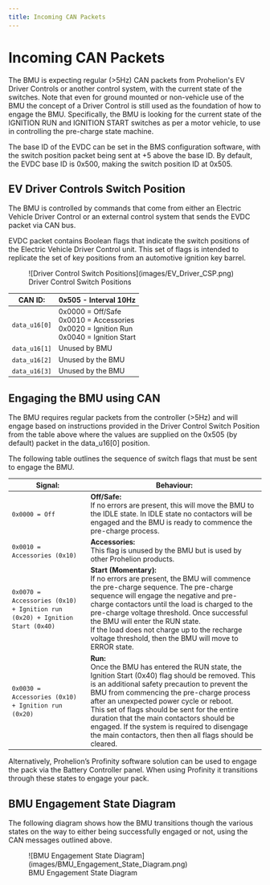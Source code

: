 ```yaml
---
title: Incoming CAN Packets
---
```


# Incoming CAN Packets

The BMU is expecting regular (>5Hz) CAN packets from Prohelion's EV Driver Controls or another control system, with the current state of the switches. Note that even for ground mounted or non-vehicle use of the BMU the concept of a Driver Control is still used as the foundation of how to engage the BMU. Specifically, the BMU is looking for the current state of the IGNITION RUN and IGNITION START switches as per a motor vehicle, to use in controlling the pre-charge state machine.  

The base ID of the EVDC can be set in the BMS configuration software, with the switch position packet being sent at +5 above the base ID.  By default, the EVDC base ID is 0x500, making the switch position ID at 0x505.

## EV Driver Controls Switch Position

The BMU is controlled by commands that come from either an Electric Vehicle Driver Control or an external control system that sends the EVDC packet via CAN bus.

EVDC packet contains Boolean flags that indicate the switch positions of the Electric Vehicle Driver Control unit. This set of flags is intended to replicate the set of key positions from an automotive ignition key barrel. 

<figure markdown>
![Driver Control Switch Positions](images/EV_Driver_CSP.png)
<figcaption>Driver Control Switch Positions</figcaption>
</figure>

| CAN ID:       | 0x505 - Interval 10Hz                                                                               | 
|---------------|-----------------------------------------------------------------------------------------------------|
| `data_u16[0]` | 0x0000 = Off/Safe <br >0x0010 = Accessories <br> 0x0020 = Ignition Run <br> 0x0040 = Ignition Start |
| `data_u16[1]` | Unused by BMU                                                                                       | 
| `data_u16[2]` | Unused by the BMU                                                                                   | 
| `data_u16[3]` | Unused by the BMU                                                                                   | 
  
## Engaging the BMU using CAN

The BMU requires regular packets from the controller (>5Hz) and will engage based on instructions provided in the Driver Control Switch Position from the table above where the values are supplied on the 0x505 (by default) packet in the data_u16[0] position.

The following table outlines the sequence of switch flags that must be sent to engage the BMU.

| Signal:                                                                            | Behaviour: |
|------------------------------------------------------------------------------------|------------|
| `0x0000 = Off`                                                                     | __Off/Safe:__ <br> If no errors are present, this will move the BMU to the IDLE state. In IDLE state no contactors will be engaged and the BMU is ready to commence the pre-charge process.                                                               |
| `0x0010 = Accessories (0x10)`                                                      | __Accessories:__ <br> This flag is unused by the BMU but is used by other Prohelion products.                                     |
| `0x0070 = Accessories (0x10) + Ignition run (0x20) + Ignition Start (0x40)`| __Start (Momentary):__ <br> If no errors are present, the BMU will commence the pre-charge sequence. The pre-charge sequence will engage the negative and pre-charge contactors until the load is charged to the pre-charge voltage threshold. Once successful the BMU will enter the RUN state. <br>If the load does not charge up to the recharge voltage threshold, then the BMU will move to ERROR state.                                                                                            |
| `0x0030 = Accessories (0x10) + Ignition run (0x20)`                            | __Run:__ <br> Once the BMU has entered the RUN state, the Ignition Start (0x40) flag should be removed. This is an additional safety precaution to prevent the BMU from commencing the pre-charge process after an unexpected power cycle or reboot.<br>This set of flags should be sent for the entire duration that the main contactors should be engaged. If the system is required to disengage the main contactors, then then all flags should be cleared.                             |

Alternatively, Prohelion’s Profinity software solution can be used to engage the pack via the Battery Controller panel.  When using Profinity it transitions through these states to engage your pack.

## BMU Engagement State Diagram 

The following diagram shows how the BMU transitions though the various states on the way to either being successfully engaged or not, using the CAN messages outlined above.

<figure markdown>
![BMU Engagement State Diagram](images/BMU_Engagement_State_Diagram.png)
<figcaption>BMU Engagement State Diagram</figcaption>
</figure>